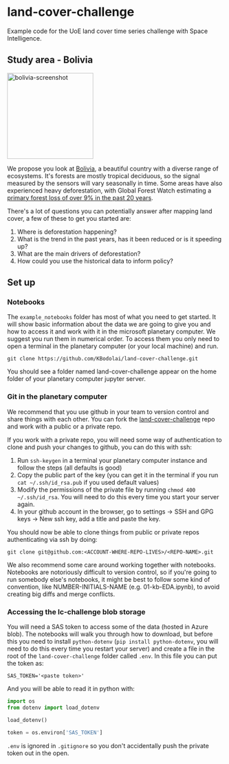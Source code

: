 # land-cover-challenge

Example code for the UoE land cover time series challenge with Space Intelligence.


## Study area - Bolivia

<img width="200" alt="bolivia-screenshot" src="https://github.com/KBodolai/land-cover-challenge/assets/69843715/32bfeb63-9e2a-4540-9e31-a275177112da">

We propose you look at [Bolivia](https://www.fao.org/forestry/country/57478/en/bol/), a beautiful country with a diverse range of ecosystems. It's forests are mostly tropical deciduous, so the signal measured by the sensors will vary seasonally in time. Some areas have also experienced heavy deforestation, with Global Forest Watch estimating a [primary forest loss of over 9% in the past 20 years](https://www.globalforestwatch.org/dashboards/country/BOL).

There's a lot of questions you can potentially answer after mapping land cover, a few of these to get you started are:

1. Where is deforestation happening? 
2. What is the trend in the past years, has it been reduced or is it speeding up?
3. What are the main drivers of deforestation?
4. How could you use the historical data to inform policy?

## Set up

### Notebooks

The `example_notebooks` folder has most of what you need to get started. It will show basic information about the data we are going to give you and how to access it and work with it in the microsoft planetary computer. We suggest you run them in numerical order. To access them you only need to open a terminal in the planetary computer (or your local machine) and run.

`git clone https://github.com/KBodolai/land-cover-challenge.git`

You should see a folder named land-cover-challenge appear on the home folder of your planetary computer jupyter server.

### Git in the planetary computer

We recommend that you use github in your team to version control and share things with each other. You can fork the [land-cover-challenge](https://github.com/KBodolai/land-cover-challenge) repo and work with a public or a private repo.

If you work with a private repo, you will need some way of authentication to clone and push your changes to github, you can do this with ssh:

1. Run `ssh-keygen` in a terminal your planetary computer instance and follow the steps (all defaults is good)
2. Copy the public part of the key (you can get it in the terminal if you run `cat ~/.ssh/id_rsa.pub` if you used default values)
3. Modify the permissions of the private file by running `chmod 400 ~/.ssh/id_rsa`. You will need to do this every time you start your server again. 
4. In your github account in the browser, go to settings -> SSH and GPG keys -> New ssh key, add a title and paste the key.

You should now be able to clone things from public or private repos authenticating via ssh by doing:

```
git clone git@github.com:<ACCOUNT-WHERE-REPO-LIVES>/<REPO-NAME>.git
```

We also recommend some care around working together with notebooks. Notebooks are notoriously difficult to version control, so if you're going to run somebody else's notebooks, it might be best to follow some kind of convention, like NUMBER-INITIALS-NAME (e.g. 01-kb-EDA.ipynb), to avoid creating big diffs and merge conflicts.

### Accessing the lc-challenge blob storage

You will need a SAS token to access some of the data (hosted in Azure blob). The notebooks will walk you through how to download, but before this you need to install `python-dotenv` (`pip install python-dotenv`, you will need to do this every time you restart your server) and create a file in the root of the `land-cover-challenge` folder called `.env`. In this file you can put the token as:

```
SAS_TOKEN='<paste token>'
```

And you will be able to read it in python with:
```python
import os
from dotenv import load_dotenv

load_dotenv()

token = os.environ['SAS_TOKEN']
```

`.env` is ignored in `.gitignore` so you don't accidentally push the private token out in the open.



